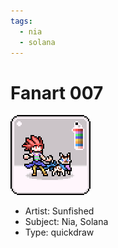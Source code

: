 ```yaml
---
tags:
  - nia
  - solana
---
```


# Fanart 007

<img src="assets/2022-10-13_fanimage-007.png">

- Artist: Sunfished
- Subject: Nia, Solana
- Type: quickdraw
